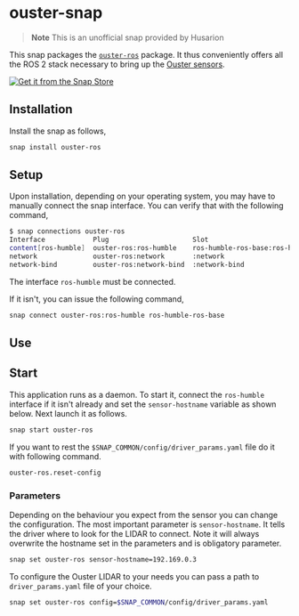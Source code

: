 # ouster-snap

> **Note**
> This is an unofficial snap provided by Husarion

This snap packages the [`ouster-ros`](https://github.com/ouster-lidar/ouster-ros/tree/ros2) package.
It thus conveniently offers all the ROS 2 stack necessary to bring up the [Ouster sensors](https://ouster.com/).

[![Get it from the Snap Store](https://snapcraft.io/static/images/badges/en/snap-store-black.svg)](https://snapcraft.io/ouster-ros)

## Installation

Install the snap as follows,

```bash
snap install ouster-ros
```

## Setup

Upon installation, depending on your operating system,
you may have to manually connect the snap interface.
You can verify that with the following command,

```bash
$ snap connections ouster-ros
Interface            Plug                     Slot                            Notes
content[ros-humble]  ouster-ros:ros-humble    ros-humble-ros-base:ros-humble  manual
network              ouster-ros:network       :network                        -
network-bind         ouster-ros:network-bind  :network-bind                   -
```

The interface `ros-humble` must be connected.

If it isn't, you can issue the following command,

```bash
snap connect ouster-ros:ros-humble ros-humble-ros-base
```

## Use

## Start

This application runs as a daemon.
To start it, connect the `ros-humble` interface if it isn't already and set the `sensor-hostname` variable as shown below.
Next launch it as follows.
```bash
snap start ouster-ros
```

If you want to rest the `$SNAP_COMMON/config/driver_params.yaml` file do it with following command.
```bash
ouster-ros.reset-config 
```


### Parameters

Depending on the behaviour you expect from the sensor you can change the configuration.
The most important parameter is `sensor-hostname`. It tells the driver where to look for the LIDAR to connect. Note it will always overwrite the hostname set in the parameters and is obligatory parameter. 

```bash
snap set ouster-ros sensor-hostname=192.169.0.3
```

To configure the Ouster LIDAR to your needs you can pass a path to `driver_params.yaml` file of your choice.
```bash
snap set ouster-ros config=$SNAP_COMMON/config/driver_params.yaml
```